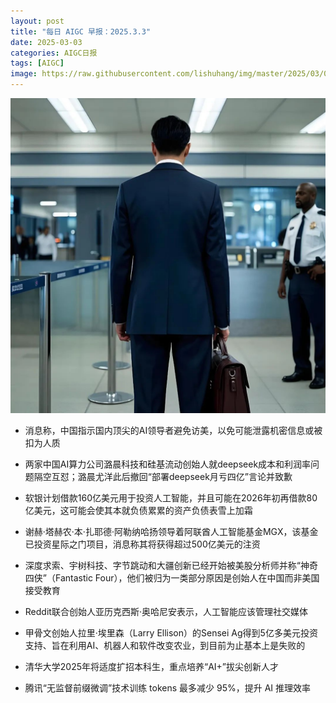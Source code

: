 ```yaml
---
layout: post
title: "每日 AIGC 早报：2025.3.3"
date: 2025-03-03
categories: AIGC日报
tags: [AIGC]
image: https://raw.githubusercontent.com/lishuhang/img/master/2025/03/0303-d.jpg
---
```


![封面图](https://raw.githubusercontent.com/lishuhang/img/master/2025/03/0303-d.jpg)

  - 消息称，中国指示国内顶尖的AI领导者避免访美，以免可能泄露机密信息或被扣为人质

  - 两家中国AI算力公司潞晨科技和硅基流动创始人就deepseek成本和利润率问题隔空互怼；潞晨尤洋此后撤回“部署deepseek月亏四亿”言论并致歉

  - 软银计划借款160亿美元用于投资人工智能，并且可能在2026年初再借款80亿美元，这可能会使其本就负债累累的资产负债表雪上加霜

  - 谢赫·塔赫农·本·扎耶德·阿勒纳哈扬领导着阿联酋人工智能基金MGX，该基金已投资星际之门项目，消息称其将获得超过500亿美元的注资

  - 深度求索、宇树科技、字节跳动和大疆创新已经开始被美股分析师并称“神奇四侠”（Fantastic Four），他们被归为一类部分原因是创始人在中国而非美国接受教育

  - Reddit联合创始人亚历克西斯·奥哈尼安表示，人工智能应该管理社交媒体

  - 甲骨文创始人拉里·埃里森（Larry Ellison）的Sensei Ag得到5亿多美元投资支持、旨在利用AI、机器人和软件改变农业，到目前为止基本上是失败的

  - 清华大学2025年将适度扩招本科生，重点培养“AI+”拔尖创新人才

  - 腾讯“无监督前缀微调”技术训练 tokens 最多减少 95%，提升 AI 推理效率
